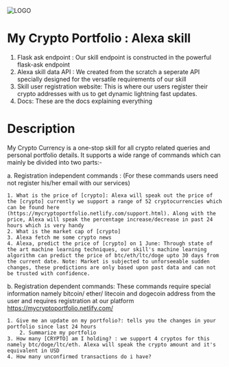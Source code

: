 ![LOGO](https://i.imgur.com/8q5pYLJ.png)
# My Crypto Portfolio : Alexa skill
1. Flask ask endpoint : Our skill endpoint is constructed in the powerful flask-ask endpoint
2. Alexa skill data API : We created from the scratch a seperate API specially designed for the versatile requirements of our skill
3. Skill user registration website: This is where our users register their crypto addresses with us to get dynamic lightning fast updates.
4. Docs: These are the docs explaining everything


# Description
My Crypto Currency is a one-stop skill for all crypto related queries and personal portfolio details. It supports a wide range of commands which can mainly be divided into two parts:-

a. Registration independent commands : (For these commands users need not register his/her email with our services)

	1. What is the price of [crypto]: Alexa will speak out the price of the [crypto] currently we support a range of 52 cryptocurrencies which can be found here (https://mycryptoportfolio.netlify.com/support.html). Along with the price, Alexa will speak the percentage increase/decrease in past 24 hours which is very handy
	2. What is the market cap of [crypto]
	3. Alexa fetch me some crypto news
	4. Alexa, predict the price of [crypto] on 1 June: Through state of the art machine learning techniques, our skill's machine learning algorithm can predict the price of btc/eth/ltc/doge upto 30 days from the current date. Note: Market is subjected to unforseeable sudden changes, these predictions are only based upon past data and can not be trusted with confidence.

b. Registration dependent commands: These commands require special information namely bitcoin/ ether/ litecoin and dogecoin address from the user and requires registration at our platform https://mycryptoportfolio.netlify.com/ 

	1. Give me an update on my portfolio?: tells you the changes in your portfolio since last 24 hours
        2. Summarize my portfolio
	3. How many [CRYPTO] am I holding? : we support 4 cryptos for this namely btc/doge/ltc/eth. Alexa will speak the crypto amount and it's equivalent in USD
	4. How many unconfirmed transactions do i have?
